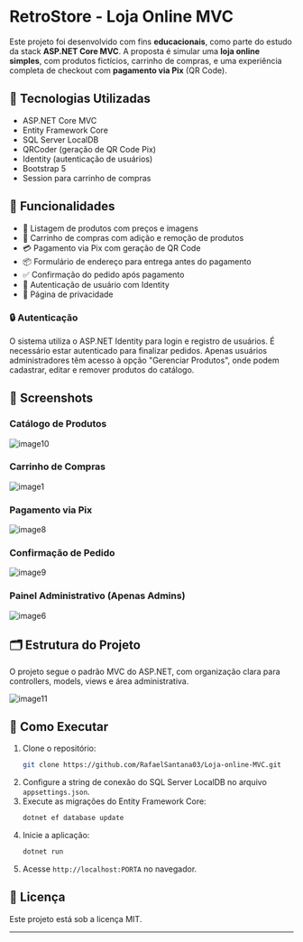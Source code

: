 # RetroStore - Loja Online MVC

Este projeto foi desenvolvido com fins **educacionais**, como parte do estudo da stack **ASP.NET Core MVC**. A proposta é simular uma **loja online simples**, com produtos fictícios, carrinho de compras, e uma experiência completa de checkout com **pagamento via Pix** (QR Code).

## 🔧 Tecnologias Utilizadas

- ASP.NET Core MVC
- Entity Framework Core
- SQL Server LocalDB
- QRCoder (geração de QR Code Pix)
- Identity (autenticação de usuários)
- Bootstrap 5
- Session para carrinho de compras

## 🎯 Funcionalidades

- 🧾 Listagem de produtos com preços e imagens
- 🛒 Carrinho de compras com adição e remoção de produtos
- 💳 Pagamento via Pix com geração de QR Code
- 📦 Formulário de endereço para entrega antes do pagamento
- ✅ Confirmação do pedido após pagamento
- 👤 Autenticação de usuário com Identity
- 📄 Página de privacidade

### 🔒 Autenticação

O sistema utiliza o ASP.NET Identity para login e registro de usuários. É necessário estar autenticado para finalizar pedidos. Apenas usuários administradores têm acesso à opção "Gerenciar Produtos", onde podem cadastrar, editar e remover produtos do catálogo.

## 📸 Screenshots

### Catálogo de Produtos
![image10](image10)

### Carrinho de Compras
![image1](image1)

### Pagamento via Pix
![image8](image8)

### Confirmação de Pedido
![image9](image9)

### Painel Administrativo (Apenas Admins)
![image6](image6)

## 🗂 Estrutura do Projeto

O projeto segue o padrão MVC do ASP.NET, com organização clara para controllers, models, views e área administrativa.

![image11](image11)

## 🚀 Como Executar

1. Clone o repositório:
    ```bash
    git clone https://github.com/RafaelSantana03/Loja-online-MVC.git
    ```
2. Configure a string de conexão do SQL Server LocalDB no arquivo `appsettings.json`.
3. Execute as migrações do Entity Framework Core:
    ```bash
    dotnet ef database update
    ```
4. Inicie a aplicação:
    ```bash
    dotnet run
    ```
5. Acesse `http://localhost:PORTA` no navegador.

## 📝 Licença

Este projeto está sob a licença MIT.

---
